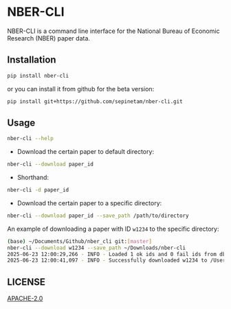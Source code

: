 # NBER-CLI
NBER-CLI is a command line interface for the National Bureau of Economic Research (NBER) paper data.


## Installation
```bash
pip install nber-cli
```

or you can install it from github for the beta version:
```bash
pip install git+https://github.com/sepinetam/nber-cli.git
```

## Usage
```bash
nber-cli --help
```

- Download the certain paper to default directory:
```bash
nber-cli --download paper_id
```

- Shorthand:
```bash
nber-cli -d paper_id
```

- Download the certain paper to a specific directory:
```bash
nber-cli --download paper_id --save_path /path/to/directory
```

An example of downloading a paper with ID `w1234` to the specific directory:
```bash
(base) ~/Documents/Github/nber_cli git:[master]
nber-cli --download w1234 --save_path ~/Downloads/nber-cli
2025-06-23 12:00:29,266 - INFO - Loaded 1 ok ids and 0 fail ids from db.
2025-06-23 12:00:41,097 - INFO - Successfully downloaded w1234 to /Users/sepinetam/Downloads/nber-cli/w1234.pdf
```

## LICENSE
[APACHE-2.0](LICENSE)
